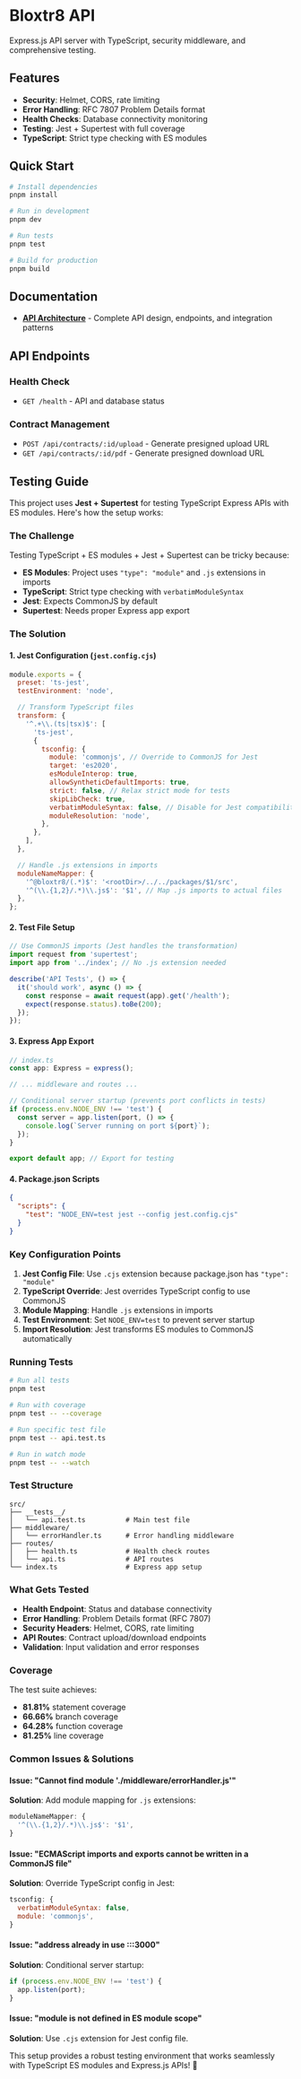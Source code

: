 # Bloxtr8 API

Express.js API server with TypeScript, security middleware, and comprehensive testing.

## Features

- **Security**: Helmet, CORS, rate limiting
- **Error Handling**: RFC 7807 Problem Details format
- **Health Checks**: Database connectivity monitoring
- **Testing**: Jest + Supertest with full coverage
- **TypeScript**: Strict type checking with ES modules

## Quick Start

```bash
# Install dependencies
pnpm install

# Run in development
pnpm dev

# Run tests
pnpm test

# Build for production
pnpm build
```

## Documentation

- **[API Architecture](./docs/architecture.md)** - Complete API design, endpoints, and integration patterns

## API Endpoints

### Health Check

- `GET /health` - API and database status

### Contract Management

- `POST /api/contracts/:id/upload` - Generate presigned upload URL
- `GET /api/contracts/:id/pdf` - Generate presigned download URL

## Testing Guide

This project uses **Jest + Supertest** for testing TypeScript Express APIs with ES modules. Here's how the setup works:

### The Challenge

Testing TypeScript + ES modules + Jest + Supertest can be tricky because:

- **ES Modules**: Project uses `"type": "module"` and `.js` extensions in imports
- **TypeScript**: Strict type checking with `verbatimModuleSyntax`
- **Jest**: Expects CommonJS by default
- **Supertest**: Needs proper Express app export

### The Solution

#### 1. Jest Configuration (`jest.config.cjs`)

```javascript
module.exports = {
  preset: 'ts-jest',
  testEnvironment: 'node',

  // Transform TypeScript files
  transform: {
    '^.+\\.(ts|tsx)$': [
      'ts-jest',
      {
        tsconfig: {
          module: 'commonjs', // Override to CommonJS for Jest
          target: 'es2020',
          esModuleInterop: true,
          allowSyntheticDefaultImports: true,
          strict: false, // Relax strict mode for tests
          skipLibCheck: true,
          verbatimModuleSyntax: false, // Disable for Jest compatibility
          moduleResolution: 'node',
        },
      },
    ],
  },

  // Handle .js extensions in imports
  moduleNameMapper: {
    '^@bloxtr8/(.*)$': '<rootDir>/../../packages/$1/src',
    '^(\\.{1,2}/.*)\\.js$': '$1', // Map .js imports to actual files
  },
};
```

#### 2. Test File Setup

```typescript
// Use CommonJS imports (Jest handles the transformation)
import request from 'supertest';
import app from '../index'; // No .js extension needed

describe('API Tests', () => {
  it('should work', async () => {
    const response = await request(app).get('/health');
    expect(response.status).toBe(200);
  });
});
```

#### 3. Express App Export

```typescript
// index.ts
const app: Express = express();

// ... middleware and routes ...

// Conditional server startup (prevents port conflicts in tests)
if (process.env.NODE_ENV !== 'test') {
  const server = app.listen(port, () => {
    console.log(`Server running on port ${port}`);
  });
}

export default app; // Export for testing
```

#### 4. Package.json Scripts

```json
{
  "scripts": {
    "test": "NODE_ENV=test jest --config jest.config.cjs"
  }
}
```

### Key Configuration Points

1. **Jest Config File**: Use `.cjs` extension because package.json has `"type": "module"`
2. **TypeScript Override**: Jest overrides TypeScript config to use CommonJS
3. **Module Mapping**: Handle `.js` extensions in imports
4. **Test Environment**: Set `NODE_ENV=test` to prevent server startup
5. **Import Resolution**: Jest transforms ES modules to CommonJS automatically

### Running Tests

```bash
# Run all tests
pnpm test

# Run with coverage
pnpm test -- --coverage

# Run specific test file
pnpm test -- api.test.ts

# Run in watch mode
pnpm test -- --watch
```

### Test Structure

```
src/
├── __tests__/
│   └── api.test.ts          # Main test file
├── middleware/
│   └── errorHandler.ts      # Error handling middleware
├── routes/
│   ├── health.ts            # Health check routes
│   └── api.ts               # API routes
└── index.ts                 # Express app setup
```

### What Gets Tested

- **Health Endpoint**: Status and database connectivity
- **Error Handling**: Problem Details format (RFC 7807)
- **Security Headers**: Helmet, CORS, rate limiting
- **API Routes**: Contract upload/download endpoints
- **Validation**: Input validation and error responses

### Coverage

The test suite achieves:

- **81.81%** statement coverage
- **66.66%** branch coverage
- **64.28%** function coverage
- **81.25%** line coverage

### Common Issues & Solutions

#### Issue: "Cannot find module './middleware/errorHandler.js'"

**Solution**: Add module mapping for `.js` extensions:

```javascript
moduleNameMapper: {
  '^(\\.{1,2}/.*)\\.js$': '$1',
}
```

#### Issue: "ECMAScript imports and exports cannot be written in a CommonJS file"

**Solution**: Override TypeScript config in Jest:

```javascript
tsconfig: {
  verbatimModuleSyntax: false,
  module: 'commonjs',
}
```

#### Issue: "address already in use :::3000"

**Solution**: Conditional server startup:

```typescript
if (process.env.NODE_ENV !== 'test') {
  app.listen(port);
}
```

#### Issue: "module is not defined in ES module scope"

**Solution**: Use `.cjs` extension for Jest config file.

This setup provides a robust testing environment that works seamlessly with TypeScript ES modules and Express.js APIs! 🚀
